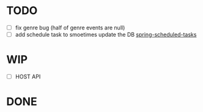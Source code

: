 # TODO

- [ ] fix genre bug (half of genre events are null)
- [ ] add schedule task to smoetimes update the DB [spring-scheduled-tasks](https://www.baeldung.com/spring-scheduled-tasks)

# WIP

- [ ] HOST API

# DONE